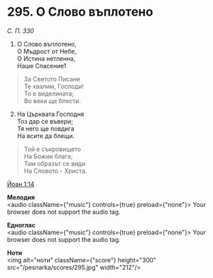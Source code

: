 # 295. О Слово въплотено

_С. П. 330_

1. О Слово въплотено,  
О Мъдрост от Небе,  
О Истина нетленна,  
Наше Спасение1  

> За Светото Писане  
> Те хвалим, Господи!  
> То е виделината;  
> Во веки ще блести.  

2. На Църквата Господня  
Тоз дар се въвери;  
Тя него ще повдига  
На всите да блещи.  

> Той е съкровището  
> На Божии блага;  
> Там образът се види  
> На Словото - Христа.

[Йоан 1:14](http://biblia.bg/index.php?k=43&g=1&s=14)

**Мелодия**  
<audio className={"music"} controls={true} preload={"none"}>
    <source src="/pesnarka/mp3/295.mp3" type="audio/mpeg"/>
    Your browser does not support the audio tag.
</audio>

**Едноглас**  
<audio className={"music"} controls={true} preload={"none"}>
    <source src="/pesnarka/transp/295.mp3" type="audio/mpeg"/>
    Your browser does not support the audio tag.
</audio>

**Ноти**  
<img alt="ноти" className={"score"} height="300" src="/pesnarka/scores/295.jpg" width="212"/>
